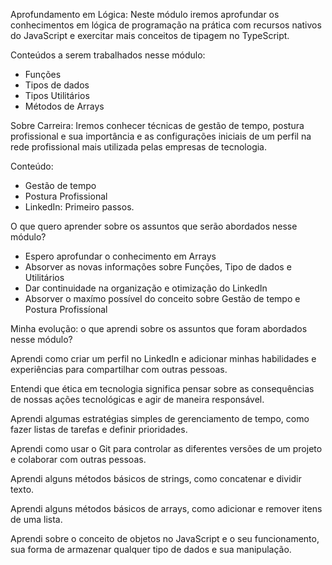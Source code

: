 Aprofundamento em Lógica: Neste módulo iremos aprofundar os conhecimentos em lógica de programação na prática com recursos nativos do JavaScript e exercitar mais conceitos de tipagem no TypeScript.


Conteúdos a serem trabalhados nesse módulo:

 - Funções
 - Tipos de dados
 - Tipos Utilitários
 - Métodos de Arrays


Sobre Carreira: Iremos conhecer técnicas de gestão de tempo, postura profissional e sua importância e as configurações iniciais de um perfil na rede profissional mais utilizada pelas empresas de tecnologia.

Conteúdo:

 - Gestão de tempo
 - Postura Profissional
 - LinkedIn: Primeiro passos.



O que quero aprender sobre os assuntos que serão abordados nesse módulo?


 - Espero aprofundar o conhecimento em Arrays 
 - Absorver as novas informações sobre Funções, Tipo de dados e Utilitários
 - Dar continuidade na organização e otimização do LinkedIn
 - Absorver o maxímo possível do conceito sobre Gestão de tempo e Postura Profissíonal




Minha evolução: o que aprendi sobre os assuntos que foram abordados nesse módulo?


Aprendi como criar um perfil no LinkedIn e adicionar minhas habilidades e experiências para compartilhar com outras pessoas.

Entendi que ética em tecnologia significa pensar sobre as consequências de nossas ações tecnológicas e agir de maneira responsável.

Aprendi algumas estratégias simples de gerenciamento de tempo, como fazer listas de tarefas e definir prioridades.

Aprendi como usar o Git para controlar as diferentes versões de um projeto e colaborar com outras pessoas.

Aprendi alguns métodos básicos de strings, como concatenar e dividir texto.

Aprendi alguns métodos básicos de arrays, como adicionar e remover itens de uma lista.

Aprendi sobre o conceito de objetos no JavaScript e o seu funcionamento, sua forma de armazenar qualquer tipo de dados e sua manipulação.
